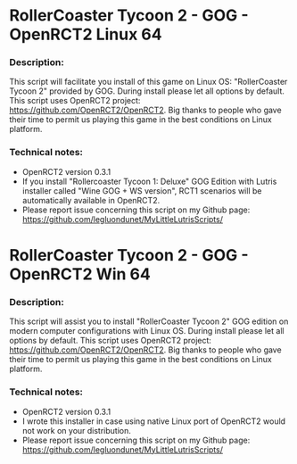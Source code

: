 # RollerCoaster Tycoon 2 - GOG - OpenRCT2 Linux 64

### Description:
This script will facilitate you install of this game on Linux OS:
"RollerCoaster Tycoon 2" provided by GOG.
During install please let all options by default.
This script uses OpenRCT2 project: https://github.com/OpenRCT2/OpenRCT2.
Big thanks to people who gave their time to permit us playing this game in the best conditions on Linux platform.


### Technical notes:
- OpenRCT2 version 0.3.1
- If you install "Rollercoaster Tycoon 1: Deluxe" GOG Edition with Lutris installer called "Wine GOG + WS version", RCT1 scenarios will be automatically available in OpenRCT2. 
- Please report issue concerning this script on my Github page:
https://github.com/legluondunet/MyLittleLutrisScripts/

# RollerCoaster Tycoon 2 - GOG - OpenRCT2 Win 64

### Description:
This script will assist you to install "RollerCoaster Tycoon 2" GOG edition on modern computer configurations with Linux OS.
During install please let all options by default.
This script uses OpenRCT2 project: https://github.com/OpenRCT2/OpenRCT2.
Big thanks to people who gave their time to permit us playing this game in the best conditions on Linux platform.

### Technical notes:
- OpenRCT2 version 0.3.1
- I wrote this installer in case using native Linux port of OpenRCT2 would not work on your distribution.
- Please report issue concerning this script on my Github page:
https://github.com/legluondunet/MyLittleLutrisScripts/
